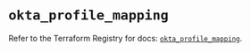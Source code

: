 # `okta_profile_mapping`

Refer to the Terraform Registry for docs: [`okta_profile_mapping`](https://registry.terraform.io/providers/okta/okta/4.9.1/docs/resources/profile_mapping).
